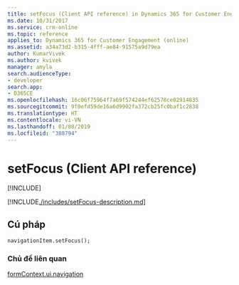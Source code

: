 ```yaml
---
title: setFocus (Client API reference) in Dynamics 365 for Customer Engagement| MicrosoftDocs
ms.date: 10/31/2017
ms.service: crm-online
ms.topic: reference
applies_to: Dynamics 365 for Customer Engagement (online)
ms.assetid: a34a73d2-b315-4fff-ae84-91575a9d79ea
author: KumarVivek
ms.author: kvivek
manager: amyla
search.audienceType:
- developer
search.app:
- D365CE
ms.openlocfilehash: 16c06f75964f7a69f574244ef62578ce02914835
ms.sourcegitcommit: 9f0efd59de16a6d9902fa372cb25fc0baf1c2838
ms.translationtype: HT
ms.contentlocale: vi-VN
ms.lasthandoff: 01/08/2019
ms.locfileid: "388794"
---
```

# <a name="setfocus-client-api-reference"></a>setFocus (Client API reference)

[!INCLUDE[](../../../../includes/cc_applies_to_update_9_0_0.md)]

[!INCLUDE[./includes/setFocus-description.md](./includes/setFocus-description.md)]

## <a name="syntax"></a>Cú pháp

`navigationItem.setFocus();`

### <a name="related-topics"></a>Chủ đề liên quan

[formContext.ui.navigation](../formContext-ui-navigation.md)



